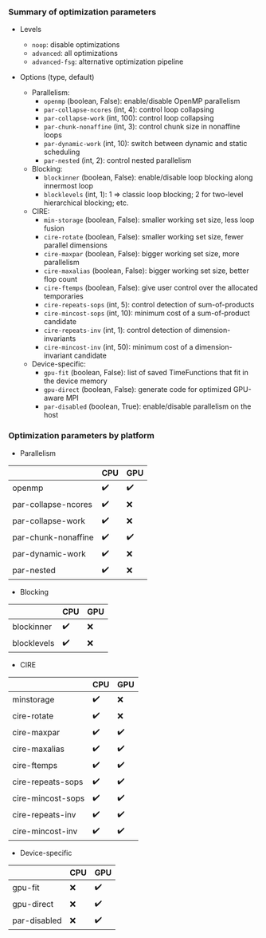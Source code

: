 ### Summary of optimization parameters

* Levels
  * `noop`: disable optimizations
  * `advanced`: all optimizations
  * `advanced-fsg`: alternative optimization pipeline

* Options (type, default)
  * Parallelism:
    * `openmp` (boolean, False): enable/disable OpenMP parallelism
    * `par-collapse-ncores` (int, 4): control loop collapsing
    * `par-collapse-work` (int, 100): control loop collapsing
    * `par-chunk-nonaffine` (int, 3): control chunk size in nonaffine loops
    * `par-dynamic-work` (int, 10): switch between dynamic and static scheduling
    * `par-nested` (int, 2): control nested parallelism
  * Blocking:
    * `blockinner` (boolean, False): enable/disable loop blocking along innermost loop
    * `blocklevels` (int, 1): 1 => classic loop blocking; 2 for two-level hierarchical blocking; etc.
  * CIRE:
    * `min-storage` (boolean, False): smaller working set size, less loop fusion
    * `cire-rotate` (boolean, False): smaller working set size, fewer parallel dimensions
    * `cire-maxpar` (boolean, False): bigger working set size, more parallelism
    * `cire-maxalias` (boolean, False): bigger working set size, better flop count
    * `cire-ftemps` (boolean, False): give user control over the allocated temporaries
    * `cire-repeats-sops` (int, 5): control detection of sum-of-products
    * `cire-mincost-sops` (int, 10): minimum cost of a sum-of-product candidate
    * `cire-repeats-inv` (int, 1): control detection of dimension-invariants
    * `cire-mincost-inv` (int, 50): minimum cost of a dimension-invariant candidate
  * Device-specific:
    * `gpu-fit` (boolean, False): list of saved TimeFunctions that fit in the device memory
    * `gpu-direct` (boolean, False): generate code for optimized GPU-aware MPI
    * `par-disabled` (boolean, True): enable/disable parallelism on the host


### Optimization parameters by platform

* Parallelism

|                     |        CPU          |         GPU        |
|---------------------|---------------------|--------------------|
| openmp              | :heavy_check_mark:  | :heavy_check_mark: |
| par-collapse-ncores | :heavy_check_mark:  |         :x:        |
| par-collapse-work   | :heavy_check_mark:  |         :x:        |
| par-chunk-nonaffine | :heavy_check_mark:  | :heavy_check_mark: |
| par-dynamic-work    | :heavy_check_mark:  |         :x:        |
| par-nested          | :heavy_check_mark:  |         :x:        |

* Blocking

|                     |        CPU          |         GPU        |
|---------------------|---------------------|--------------------|
| blockinner          | :heavy_check_mark:  |         :x:        |
| blocklevels         | :heavy_check_mark:  |         :x:        |

* CIRE

|                     |        CPU          |         GPU        |
|---------------------|---------------------|--------------------|
| minstorage          | :heavy_check_mark:  |         :x:        |
| cire-rotate         | :heavy_check_mark:  |         :x:        |
| cire-maxpar         | :heavy_check_mark:  | :heavy_check_mark: |
| cire-maxalias       | :heavy_check_mark:  | :heavy_check_mark: |
| cire-ftemps         | :heavy_check_mark:  | :heavy_check_mark: |
| cire-repeats-sops   | :heavy_check_mark:  | :heavy_check_mark: |
| cire-mincost-sops   | :heavy_check_mark:  | :heavy_check_mark: |
| cire-repeats-inv    | :heavy_check_mark:  | :heavy_check_mark: |
| cire-mincost-inv    | :heavy_check_mark:  | :heavy_check_mark: |

* Device-specific

|                     |        CPU          |         GPU        |
|---------------------|---------------------|--------------------|
| gpu-fit             |        :x:          | :heavy_check_mark: |
| gpu-direct          |        :x:          | :heavy_check_mark: |
| par-disabled        |        :x:          | :heavy_check_mark: |

